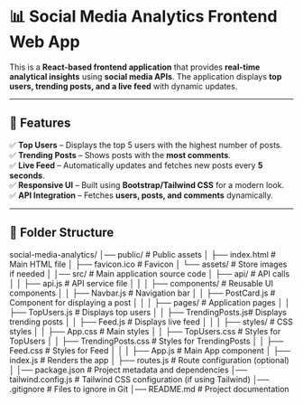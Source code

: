 # 📊 Social Media Analytics Frontend Web App

This is a **React-based frontend application** that provides **real-time analytical insights** using **social media APIs**. The application displays **top users, trending posts, and a live feed** with dynamic updates.

---

## 🚀 Features

✅ **Top Users** – Displays the top 5 users with the highest number of posts.  
✅ **Trending Posts** – Shows posts with the **most comments**.  
✅ **Live Feed** – Automatically updates and fetches new posts every **5 seconds**.  
✅ **Responsive UI** – Built using **Bootstrap/Tailwind CSS** for a modern look.  
✅ **API Integration** – Fetches **users, posts, and comments** dynamically.  

---

## 📂 Folder Structure

social-media-analytics/
│── public/                 # Public assets
│   ├── index.html          # Main HTML file
│   ├── favicon.ico         # Favicon
│   └── assets/             # Store images if needed
│
│── src/                    # Main application source code
│   ├── api/                # API calls
│   │   ├── api.js          # API service file
│   │
│   ├── components/         # Reusable UI components
│   │   ├── Navbar.js       # Navigation bar
│   │   ├── PostCard.js     # Component for displaying a post
│   │
│   ├── pages/              # Application pages
│   │   ├── TopUsers.js     # Displays top users
│   │   ├── TrendingPosts.js# Displays trending posts
│   │   ├── Feed.js         # Displays live feed
│   │
│   ├── styles/             # CSS styles
│   │   ├── App.css         # Main styles
│   │   ├── TopUsers.css    # Styles for TopUsers
│   │   ├── TrendingPosts.css # Styles for TrendingPosts
│   │   ├── Feed.css        # Styles for Feed
│   │
│   ├── App.js              # Main App component
│   ├── index.js            # Renders the app
│   ├── routes.js           # Route configuration (optional)
│
│── package.json            # Project metadata and dependencies
│── tailwind.config.js      # Tailwind CSS configuration (if using Tailwind)
│── .gitignore              # Files to ignore in Git
│── README.md               # Project documentation
